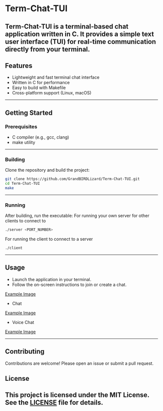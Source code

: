 # Term-Chat-TUI

Term-Chat-TUI is a terminal-based chat application written in C. It provides a simple text user interface (TUI) for real-time communication directly from your terminal.
---
## Features

- Lightweight and fast terminal chat interface  
- Written in C for performance  
- Easy to build with Makefile  
- Cross-platform support (Linux, macOS)
---
## Getting Started

### Prerequisites

- C compiler (e.g., gcc, clang)
- make utility
---
### Building

Clone the repository and build the project:

```sh
git clone https://github.com/GrandBIRDLizard/Term-Chat-TUI.git
cd Term-Chat-TUI
make
```
---
### Running

After building, run the executable:
For running your own server for other clients to connect to

```sh
./server <PORT_NUMBER> 
```
For running the client to connect to a server 

```sh
./client
```
---
## Usage
- Launch the application in your terminal.
- Follow the on-screen instructions to join or create a chat.
  
[Example Image](term-chat-menu.png)
  
- Chat

[Example Image](chat-server.png)

- Voice Chat
  
[Example Image](audio-serv.png)

---
## Contributing

Contributions are welcome! Please open an issue or submit a pull request.

## License

This project is licensed under the MIT License. See the [LICENSE](LICENSE) file for details.
---
